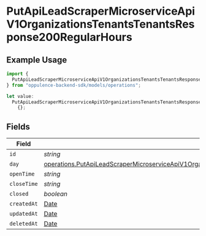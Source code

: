 # PutApiLeadScraperMicroserviceApiV1OrganizationsTenantsTenantsResponse200RegularHours

## Example Usage

```typescript
import {
  PutApiLeadScraperMicroserviceApiV1OrganizationsTenantsTenantsResponse200RegularHours,
} from "oppulence-backend-sdk/models/operations";

let value:
  PutApiLeadScraperMicroserviceApiV1OrganizationsTenantsTenantsResponse200RegularHours =
    {};
```

## Fields

| Field                                                                                                                                                                                                                          | Type                                                                                                                                                                                                                           | Required                                                                                                                                                                                                                       | Description                                                                                                                                                                                                                    |
| ------------------------------------------------------------------------------------------------------------------------------------------------------------------------------------------------------------------------------ | ------------------------------------------------------------------------------------------------------------------------------------------------------------------------------------------------------------------------------ | ------------------------------------------------------------------------------------------------------------------------------------------------------------------------------------------------------------------------------ | ------------------------------------------------------------------------------------------------------------------------------------------------------------------------------------------------------------------------------ |
| `id`                                                                                                                                                                                                                           | *string*                                                                                                                                                                                                                       | :heavy_minus_sign:                                                                                                                                                                                                             | N/A                                                                                                                                                                                                                            |
| `day`                                                                                                                                                                                                                          | [operations.PutApiLeadScraperMicroserviceApiV1OrganizationsTenantsTenantsResponse200ApplicationJSONDay](../../models/operations/putapileadscrapermicroserviceapiv1organizationstenantstenantsresponse200applicationjsonday.md) | :heavy_minus_sign:                                                                                                                                                                                                             | N/A                                                                                                                                                                                                                            |
| `openTime`                                                                                                                                                                                                                     | *string*                                                                                                                                                                                                                       | :heavy_minus_sign:                                                                                                                                                                                                             | N/A                                                                                                                                                                                                                            |
| `closeTime`                                                                                                                                                                                                                    | *string*                                                                                                                                                                                                                       | :heavy_minus_sign:                                                                                                                                                                                                             | N/A                                                                                                                                                                                                                            |
| `closed`                                                                                                                                                                                                                       | *boolean*                                                                                                                                                                                                                      | :heavy_minus_sign:                                                                                                                                                                                                             | N/A                                                                                                                                                                                                                            |
| `createdAt`                                                                                                                                                                                                                    | [Date](https://developer.mozilla.org/en-US/docs/Web/JavaScript/Reference/Global_Objects/Date)                                                                                                                                  | :heavy_minus_sign:                                                                                                                                                                                                             | N/A                                                                                                                                                                                                                            |
| `updatedAt`                                                                                                                                                                                                                    | [Date](https://developer.mozilla.org/en-US/docs/Web/JavaScript/Reference/Global_Objects/Date)                                                                                                                                  | :heavy_minus_sign:                                                                                                                                                                                                             | N/A                                                                                                                                                                                                                            |
| `deletedAt`                                                                                                                                                                                                                    | [Date](https://developer.mozilla.org/en-US/docs/Web/JavaScript/Reference/Global_Objects/Date)                                                                                                                                  | :heavy_minus_sign:                                                                                                                                                                                                             | N/A                                                                                                                                                                                                                            |